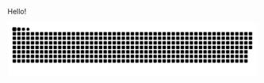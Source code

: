 Hello!

![Snake animation](https://github.com/andressaakemih/andressaakemih/blob/output/github-contribution-grid-snake.svg)
